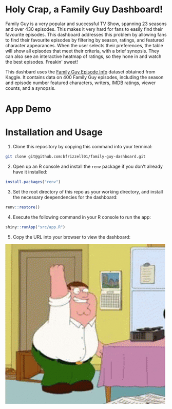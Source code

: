 # Holy Crap, a Family Guy Dashboard!

Family Guy is a very popular and successful TV Show, spanning 23 seasons and
over 430 episodes. This makes it very hard for fans to easily find their favourite 
episodes. This dashboard addresses this problem by allowing fans to find their
favourite episodes by filtering by season, ratings, and featured character
appearances. When the user selects their preferences, the table will show all
episodes that meet their criteria, with a brief synopsis. They can also see an interactive heatmap of
ratings, so they hone in and watch the best episodes. Freakin' sweet!

This dashbard uses the [Family Guy Episode Info](https://www.kaggle.com/datasets/zeesolver/family) 
dataset obtained from Kaggle. It contains data on 400 Family Guy episodes,
including the season and episode number featured characters, writers, IMDB ratings,
viewer counts, and a synopsis.

# App Demo

# Installation and Usage

1. Clone this repository by copying this command into your terminal:

```bash
git clone git@github.com:bfrizzell01/family-guy-dashboard.git
```

2. Open up an R console and install the `renv` package if you don't already have it installed:

```r
install.packages("renv")
```
3. Set the root directory of this repo as your working directory, and install the necessary deependencies for the dashboard:

```r
renv::restore()
```

4. Execute the following command in your R console to run the app:

```r
shiny::runApp("src/app.R")
```

5. Copy the URL into your browser to view the dashboard:

![](img/family-guy-happy-dance.gif)
